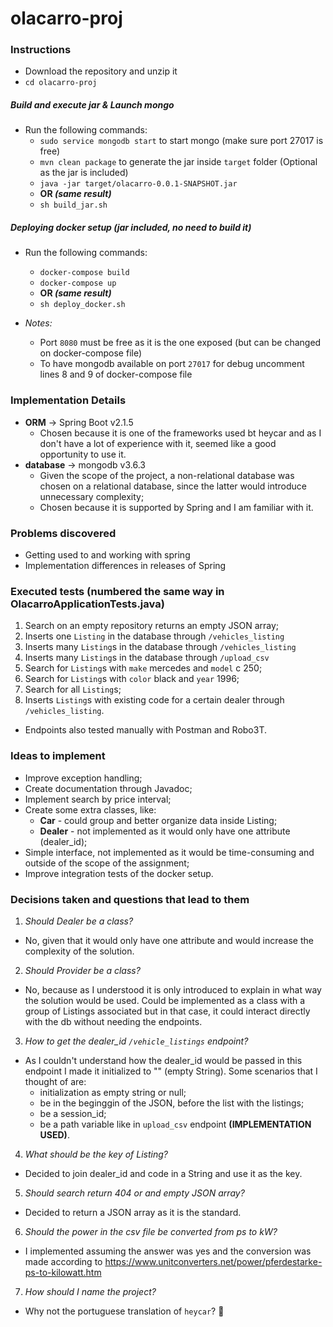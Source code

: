 # olacarro-proj

### Instructions

- Download the repository and unzip it
- `cd olacarro-proj`
  
##### Build and execute jar & Launch mongo

- Run the following commands:
  - `sudo service mongodb start` to start mongo (make sure port 27017 is free)
  - `mvn clean package` to generate the jar inside `target` folder (Optional as the jar is included)
  - `java -jar target/olacarro-0.0.1-SNAPSHOT.jar`
  - **OR _(same result)_**
  - `sh build_jar.sh`
  
##### Deploying docker setup (jar included, no need to build it)
- Run the following commands:
  - `docker-compose build`
  - `docker-compose up`
  - **OR _(same result)_**
  - `sh deploy_docker.sh`
  
- *Notes:*
  - Port `8080` must be free as it is the one exposed (but can be changed on docker-compose file)
  - To have mongodb available on port `27017` for debug uncomment lines 8 and 9 of docker-compose file
  
### Implementation Details

- **ORM** -> Spring Boot v2.1.5
  - Chosen because it is one of the frameworks used bt heycar and as I don't have a lot of experience with it, seemed like a good opportunity to use it.
- **database** -> mongodb v3.6.3
  - Given the scope of the project, a non-relational database was chosen on a relational database, since the latter would introduce unnecessary complexity;
  - Chosen because it is supported by Spring and I am familiar with it.
  
### Problems discovered
- Getting used to and working with spring 
- Implementation differences in releases of Spring

### Executed tests (numbered the same way in OlacarroApplicationTests.java)
  1) Search on an empty repository returns an empty JSON array;
  2) Inserts one `Listing` in the database through `/vehicles_listing`
  3) Inserts many `Listing`s in the database through `/vehicles_listing`
  4) Inserts many `Listing`s in the database through `/upload_csv`
  5) Search for `Listing`s with `make` mercedes and `model` c 250;
  6) Search for `Listing`s with `color` black and `year` 1996;
  7) Search for all `Listing`s;
  8) Inserts `Listing`s with existing code for a certain dealer through `/vehicles_listing`.
  
  - Endpoints also tested manually with Postman and Robo3T.

### Ideas to implement
- Improve exception handling;
- Create documentation through Javadoc;
- Implement search by price interval;
- Create some extra classes, like:
  - **Car** - could group and better organize data inside Listing;
  - **Dealer** - not implemented as it would only have one attribute (dealer_id);
- Simple interface, not implemented as it would be time-consuming and outside of the scope of the assignment;
- Improve integration tests of the docker setup.

### Decisions taken and questions that lead to them
1) *Should Dealer be a class?*
  - No, given that it would only have one attribute and would increase the complexity of the solution.

2) *Should Provider be a class?*
  - No, because as I understood it is only introduced to explain in what way the solution would be used. Could be implemented as a class with a group of Listings associated but in that case, it could interact directly with the db without needing the endpoints.

3) *How to get the dealer_id `/vehicle_listings` endpoint?*
  - As I couldn't understand how the dealer_id would be passed in this endpoint I made it initialized to "" (empty String). Some scenarios that I thought of are:
    - initialization as empty string or null;
    - be in the beginggin of the JSON, before the list with the listings;
    - be a session_id;
    - be a path variable like in `upload_csv` endpoint **(IMPLEMENTATION USED)**.
 
4) *What should be the key of Listing?*
  - Decided to join dealer_id and code in a String and use it as the key.

5) *Should search return 404 or and empty JSON array?*
  - Decided to return a JSON array as it is the standard.

6) *Should the power in the csv file be converted from ps to kW?*
  - I implemented assuming the answer was yes and the conversion was made according to  https://www.unitconverters.net/power/pferdestarke-ps-to-kilowatt.htm

7) *How should I name the project?*
  - Why not the portuguese translation of `heycar`? :thinking:

